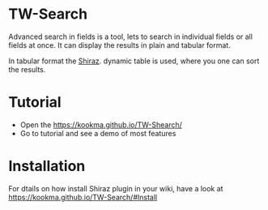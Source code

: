 # TW-Search
Advanced search in fields is a tool, lets to search in individual fields or all fields at once. It can display the results in plain and tabular format.

In tabular format the [Shiraz](https://kookma.github.io/TW-Shiraz/). dynamic table is used, where you one can sort the results.


# Tutorial
* Open the https://kookma.github.io/TW-Shearch/
* Go to tutorial and see a demo of most features

# Installation
For dtails on how install Shiraz plugin in your wiki, have a look at https://kookma.github.io/TW-Search/#Install
